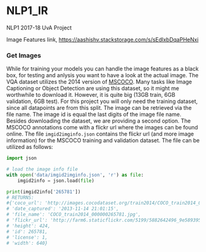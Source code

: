 # NLP1_IR
NLP1 2017-18 UvA Project

Image Features link, https://aashishv.stackstorage.com/s/sEdlxbDqaPHeNxi



### Get Images
While for training your models you can handle the image features as a black box, for testing and anlysis you want to have a look at the actual image. The VQA dataset utilizes the 2014 version of [MSCOCO](http://cocodataset.org/). Many tasks like Image Captioning or Object Detection are using this dataset, so it might me worthwhile to download it. However, it is quite big (13GB train, 6GB validation, 6GB test). For this project you will only need the training dataset, since all datapoints are from this split. The image can be retrieved via the file name. The image id is equal the last digits of the image file name. 
Besides downloading the dataset, we are providing a second option. The MSCOCO annotations come with a flickr url where the images can be found online. The file `imgid2imginfo.json` contains the flickr url (and more image information) for the MSCOCO training and validation dataset. The file can be utilized as follows:

```python
import json

# load the image info file
with open('data/imgid2imginfo.json', 'r') as file:
    imgid2info = json.load(file)

print(imgid2info['265781'])
# RETURNS:
#{'coco_url': 'http://images.cocodataset.org/train2014/COCO_train2014_000000265781.jpg',
# 'date_captured': '2013-11-14 21:01:15',
# 'file_name': 'COCO_train2014_000000265781.jpg',
# 'flickr_url': 'http://farm6.staticflickr.com/5199/5882642496_9e58939526_z.jpg',
# 'height': 424,
# 'id': 265781,
# 'license': 1,
# 'width': 640}
